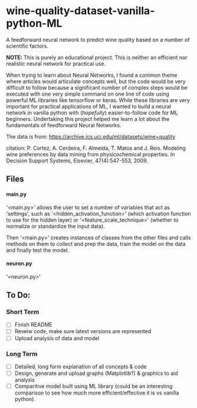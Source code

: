 # wine-quality-dataset-vanilla-python-ML
A feedforward neural network to predict wine quality based on a number of scientific factors. 

**NOTE:** This is purely an educational project. This is neither an efficient nor realistic neural network for practical use.

When trying to learn about Neural Networks, I found a common theme where articles would articulate concepts well, but the code would be very difficult to follow because a significant number of complex steps would be executed with one very simple command on one line of code using powerful ML libraries like tensorflow or keras. While these libraries are very important for practical applications of ML, I wanted to build a neural network in vanilla python with (*hopefully*) easier-to-follow code for ML beginners. Undertaking this project helped me learn a lot about the fundamentals of feedforward Neural Networks.



The data is from: https://archive.ics.uci.edu/ml/datasets/wine+quality

citation:
P. Cortez, A. Cerdeira, F. Almeida, T. Matos and J. Reis.
Modeling wine preferences by data mining from physicochemical properties. In Decision Support Systems, Elsevier, 47(4):547-553, 2009.


## Files
#### main.py
'<main.py>' allows the user to set a number of variables that act as 'settings', such as '<hidden_activation_function>' (which activation function to use for the hidden layer) or '<feature_scale_technique>' (whether to normalize or standardize the input data).

Then '<main.py>' creates instances of classes from the other files and calls methods on them to collect and prep the data, train the model on the data and finally test the model.

#### neuron.py
'<neuron.py>'


## To Do:
### Short Term
-[ ] Finish README
-[ ] Reveiw code, make sure latest versions are represented
-[ ] Upload analysis of data and model

### Long Term
-[ ] Detailed, long form explanation of all concepts & code
-[ ] Design, generate and upload graphs (Matplotlib?) & graphics to aid analysis
-[ ] Comparitive model built using ML library (could be an interesting comparison to see how much more efficient/effective it is vs vanilla python).
